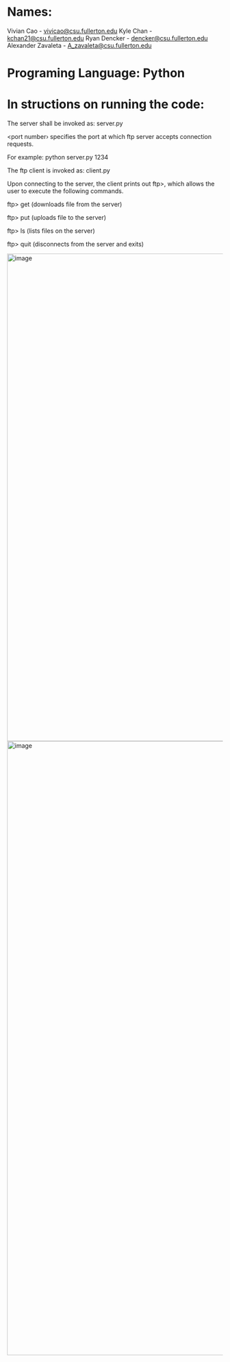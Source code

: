 # Names:
Vivian Cao - vivicao@csu.fullerton.edu
Kyle Chan - kchan21@csu.fullerton.edu
Ryan Dencker - dencker@csu.fullerton.edu
Alexander Zavaleta - A_zavaleta@csu.fullerton.edu

# Programing Language: Python

# In structions on running the code:
The server shall be invoked as: server.py <port number>

<port number› specifies the port at which ftp server accepts connection requests.

For example: python server.py 1234

The ftp client is invoked as: client.py <server ip> <server port> 

Upon connecting to the server, the client prints out ftp>, which allows the user to execute the following commands.

ftp> get <file name> (downloads file <file name> from the server)

ftp> put <filename> (uploads file <file name> to the server)

ftp> ls (lists files on the server)

ftp> quit (disconnects from the server and exits)

<img width="1139" alt="image" src="https://github.com/K4le21/CPSC-471/assets/70111655/14623cf4-ab84-49e2-a450-688b3e686cdb">
<img width="1435" alt="image" src="https://github.com/K4le21/CPSC-471/assets/70111655/521f7c9e-d2e1-4927-901f-9393e85ece25">
